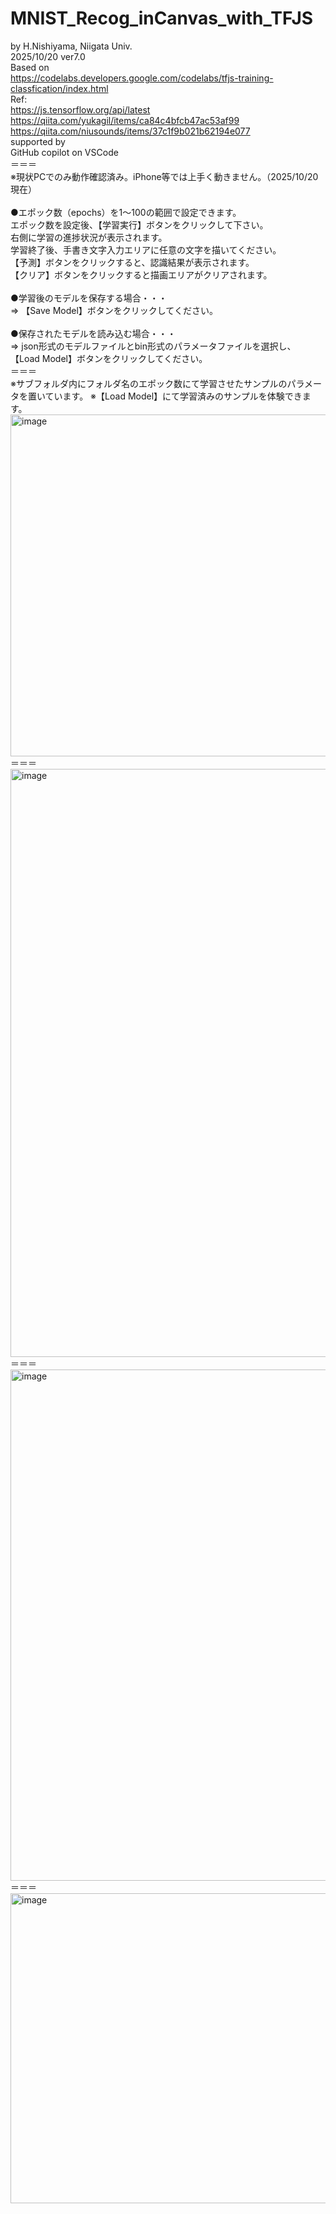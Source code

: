 # MNIST_Recog_inCanvas_with_TFJS
  by H.Nishiyama, Niigata Univ. <br>
     2025/10/20 ver7.0<br>
  Based on<br>
      https://codelabs.developers.google.com/codelabs/tfjs-training-classfication/index.html<br>
  Ref:<br>
      https://js.tensorflow.org/api/latest<br>
      https://qiita.com/yukagil/items/ca84c4bfcb47ac53af99<br>
      https://qiita.com/niusounds/items/37c1f9b021b62194e077<br>
  supported by<br>
      GitHub copilot on VSCode<br>
＝＝＝<br>
※現状PCでのみ動作確認済み。iPhone等では上手く動きません。（2025/10/20現在）<br>
<br>
●エポック数（epochs）を1〜100の範囲で設定できます。<br>
エポック数を設定後、【学習実行】ボタンをクリックして下さい。<br>
右側に学習の進捗状況が表示されます。<br>
学習終了後、手書き文字入力エリアに任意の文字を描いてください。<br>
【予測】ボタンをクリックすると、認識結果が表示されます。<br>
【クリア】ボタンをクリックすると描画エリアがクリアされます。<br>
<br>
●学習後のモデルを保存する場合・・・<br>
⇒ 【Save Model】ボタンをクリックしてください。<br>
<br>
●保存されたモデルを読み込む場合・・・<br>
⇒ json形式のモデルファイルとbin形式のパラメータファイルを選択し、<br>
【Load Model】ボタンをクリックしてください。<br>
＝＝＝<br>
※サブフォルダ内にフォルダ名のエポック数にて学習させたサンプルのパラメータを置いています。
※【Load Model】にて学習済みのサンプルを体験できます。
<img width="853" height="547" alt="image" src="https://github.com/user-attachments/assets/e88f4a1c-b00e-4307-9650-5bb9da0338cf" /><br>
＝＝＝<br>
<img width="917" height="941" alt="image" src="https://github.com/user-attachments/assets/ed9307e1-aca2-43b8-910d-5c471d6ef57d" /><br>
＝＝＝<br>
<img width="939" height="818" alt="image" src="https://github.com/user-attachments/assets/348f37f1-0793-4112-a572-87df420026fb" /><br>
＝＝＝<br>
<img width="934" height="496" alt="image" src="https://github.com/user-attachments/assets/88cad7c2-e56d-4d35-af5c-f34873908083" /><br>
